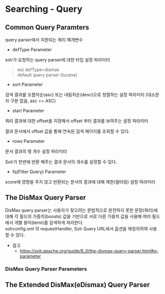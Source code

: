 # Searching - Query

## Common Query Paramters

query parser에서 지원되는 쿼리 매개변수

- defType Parameter

solr가 요청하는 query parser에 대한 타입 설정 파라미터

> ex) defType=dismax <br>
> default query parser (lucene)

- sort Parameter

검색 결과를 오름차순(asc) 또는 내림차순(desc)으로 정렬하는 설정 파라미터
(대소문자 구분 없음, asc == ASC) 

- start Parameter

쿼리 결과에 대한 offset을 지정해서 offset 부터 결과를 보여주는 설정 파라미터

결과 문서에서 offset 값을 통해 연속된 검색 페이지를 조회할 수 있다.

- rows Parameter

문서 결과의 행 개수 설정 파라미터

Solr가 한번에 반환 해주는 결과 문서의 개수를 설정할 수 있다.

- fq(Filter Query) Parameter

score에 영향을 주지 않고 반환되는 문서의 결과에 대해 제한(필터링) 설정 파라미터

## The DisMax Query Parser

DisMax query parser는 사용자가 찾으려는 문법적으로 완전하지 못한 문장(쿼리)에 대해 각 필드의 가중치(boosts) 값을 기반으로 서로 다른 가중치 값을 사용해 여러 필드에서 개별 용어(term)를 검색하게 처리한다.
<br>
solrconfig.xml 의 requestHandler, Solr Query URL에서 옵션을 재정의하여 사용할 수 있다.


- 참고
  - https://solr.apache.org/guide/8_0/the-dismax-query-parser.html#q-parameter

### DisMax Query Parser Parameters





## The Extended DisMax(eDismax) Query Parser



